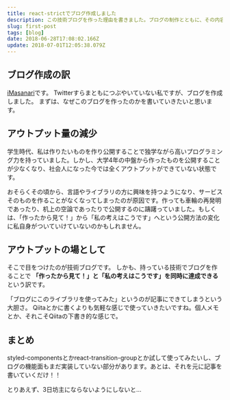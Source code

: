 ```yaml
---
title: react-strictでブログ作成しました
description: この技術ブログを作った理由を書きました。ブログの制作とともに、その内容を記事にしていきたいと思います。
slug: first-post
tags: [blog]
date: 2018-06-28T17:08:02.166Z
update: 2018-07-01T12:05:38.079Z
---
```


## ブログ作成の訳

[iMasanari](https://github.com/iMasanari)です。
Twitterすらまともにつぶやいていない私ですが、ブログを作成しました。
まずは、なぜこのブログを作ったのかを書いていきたいと思います。


## アウトプット量の減少

学生時代、私は作りたいものを作り公開することで独学ながら高いプログラミング力を持っていました。しかし、大学4年の中盤から作ったものを公開することが少なくなり、社会人になった今では全くアウトプットができていない状態です。

おそらくその頃から、言語やライブラリの方に興味を持つようになり、サービスそのものを作ることがなくなってしまったのが原因です。作っても車輪の再発明であったり、机上の空論であったりで公開するのに躊躇っていました。もしくは、「作ったから見て！」から「私の考えはこうです」へという公開方法の変化に私自身がついていけていないのかもしれません。


## アウトプットの場として

そこで目をつけたのが技術ブログです。
しかも、持っている技術でブログを作ることで
**「作ったから見て！」と「私の考えはこうです」を同時に達成できる**
という訳です。

「ブログにこのライブラリを使ってみた」というのが記事にできてしまうという大胆さ。
Qiitaとかに書くよりも気軽な感じで使っていきたいですね。個人メモとか、それこそQiitaの下書き的な感じで。


## まとめ

styled-componentsとかreact-transition-groupとか試して使ってみたいし、ブログの機能面もまだ実装していない部分があります。あとは、それを元に記事を書いていくだけ！！

とりあえず、3日坊主にならないようにしないと…
